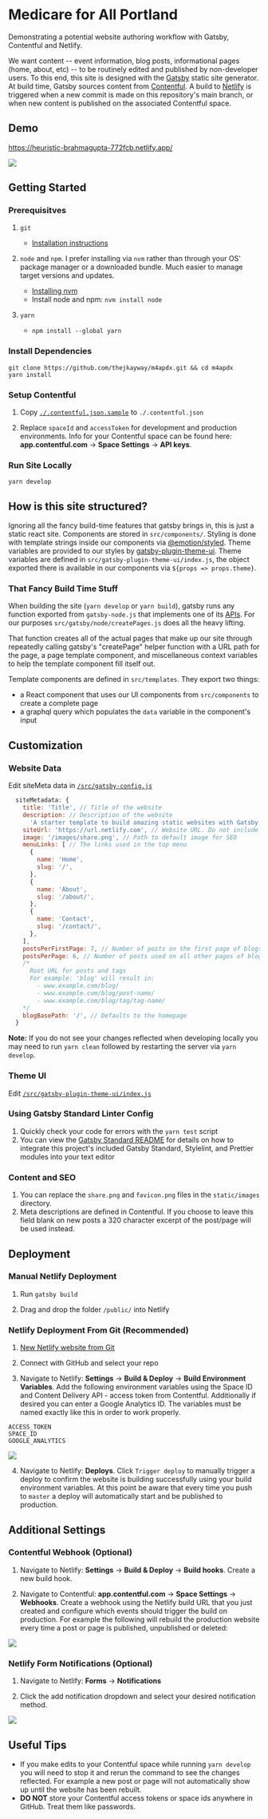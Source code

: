 # Medicare for All Portland

Demonstrating a potential website authoring workflow with Gatsby, Contentful and Netlify.

We want content -- event information, blog posts, informational pages (home, about, etc) -- to be routinely edited and published by non-developer users. To this end, this site is designed with the [Gatsby](https://github.com/gatsbyjs/gatsby) static site generator. At build time, Gatsby sources content from [Contentful](https://www.contentful.com/). A build to [Netlify](https://www.netlify.com/) is triggered when a new commit is made on this repository's main branch, or when new content is published on the associated Contentful space.

## Demo

https://heuristic-brahmagupta-772fcb.netlify.app/

![](screenshots/demo.png)

## Getting Started

### Prerequisitves
1. `git`
    - [Installation instructions](https://github.com/git-guides/install-git)
2. `node` and `npm`. I  prefer installing via `nvm` rather than through your OS' package manager or a downloaded bundle. Much easier to manage target versions and updates.
    - [Installing nvm](https://github.com/nvm-sh/nvm#installing-and-updating)
    - Install node and npm: `nvm install node`

3. `yarn`
    - `npm install --global yarn`


### Install Dependencies

```
git clone https://github.com/thejkayway/m4apdx.git && cd m4apdx
yarn install
```

### Setup Contentful

1.  Copy [`./.contentful.json.sample`](https://github.com/thejkayway/m4apdx/blob/master/.contentful.json.sample) to `./.contentful.json`

2.  Replace `spaceId` and `accessToken` for development and production environments. Info for your Contentful space can be found here: **app.contentful.com** → **Space Settings** → **API keys**.

### Run Site Locally
`yarn develop`

## How is this site structured?

Ignoring all the fancy build-time features that gatsby brings in, this is just a static react site. Components are stored in `src/components/`. Styling is done with template strings inside our components via [@emotion/styled](https://emotion.sh/docs/styled). Theme variables are provided to our styles by [gatsby-plugin-theme-ui](https://theme-ui.com/packages/gatsby-plugin/). Theme variables are defined in `src/gatsby-plugin-theme-ui/index.js`, the object exported there is available in our components via `${props => props.theme}`. 

### That Fancy Build Time Stuff

When building the site (`yarn develop` or `yarn build`), gatsby runs any function exported from `gatsby-node.js` that implements one of its [APIs](https://www.gatsbyjs.com/docs/reference/config-files/gatsby-node/#apis). For our purposes `src/gatsby/node/createPages.js` does all the heavy lifting.

That function creates all of the actual pages that make up our site through repeatedly calling gatsby's "createPage" helper function with a URL path for the page, a page template component, and miscellaneous context variables to help the template component fill itself out.

Template components are defined in `src/templates`. They export two things:
- a React component that uses our UI components from `src/components` to create a complete page
-  a graphql query which populates the `data` variable in the component's input

### 

## Customization

### Website Data

Edit siteMeta data in [`/src/gatsby-config.js`](https://github.com/thejkayway/m4apdx/blob/master/src/gatsby-config.js)

```js
  siteMetadata: {
    title: 'Title', // Title of the website
    description: // Description of the website
      'A starter template to build amazing static websites with Gatsby, Contentful and Netlify',
    siteUrl: 'https://url.netlify.com', // Website URL. Do not include trailing slash
    image: '/images/share.png', // Path to default image for SEO
    menuLinks: [ // The links used in the top menu
      {
        name: 'Home',
        slug: '/',
      },
      {
        name: 'About',
        slug: '/about/',
      },
      {
        name: 'Contact',
        slug: '/contact/',
      },
    ],
    postsPerFirstPage: 7, // Number of posts on the first page of blogs and events
    postsPerPage: 6, // Number of posts used on all other pages of blogs and events
    /*
      Root URL for posts and tags
      For example: 'blog' will result in:
        - www.example.com/blog/
        - www.example.com/blog/post-name/
        - www.example.com/blog/tag/tag-name/
    */
    blogBasePath: '/', // Defaults to the homepage
  }
```

**Note:** If you do not see your changes reflected when developing locally you may need to run `yarn clean` followed by restarting the server via `yarn develop`.

### Theme UI

Edit [`/src/gatsby-plugin-theme-ui/index.js`](https://github.com/thejkayway/m4apdx/blob/master/src/gatsby-plugin-them-ui/index.js)


### Using Gatsby Standard Linter Config

1.  Quickly check your code for errors with the `yarn test` script
2.  You can view the [Gatsby Standard README](https://github.com/brandonkal/eslint-config-gatsby-standard) for details on how to integrate this project's included Gatsby Standard, Stylelint, and Prettier modules into your text editor

### Content and SEO

1.  You can replace the `share.png` and `favicon.png` files in the `static/images` directory.
2.  Meta descriptions are defined in Contentful. If you choose to leave this field blank on new posts a 320 character excerpt of the post/page will be used instead.

## Deployment

### Manual Netlify Deployment

1.  Run `gatsby build`

2.  Drag and drop the folder `/public/` into Netlify

### Netlify Deployment From Git (Recommended)

1.  [New Netlify website from Git](https://app.netlify.com/start)

2.  Connect with GitHub and select your repo

3.  Navigate to Netlify: **Settings** → **Build & Deploy** → **Build Environment Variables**. Add the following environment variables using the Space ID and Content Delivery API - access token from Contentful. Additionally if desired you can enter a Google Analytics ID. The variables must be named exactly like this in order to work properly.

```
ACCESS_TOKEN
SPACE_ID
GOOGLE_ANALYTICS
```

![](screenshots/netlify-build-environment-variables.jpg)

4.  Navigate to Netlify: **Deploys**. Click `Trigger deploy` to manually trigger a deploy to confirm the website is building successfully using your build environment variables. At this point be aware that every time you push to `master` a deploy will automatically start and be published to production.

## Additional Settings

### Contentful Webhook (Optional)

1.  Navigate to Netlify:
    **Settings** → **Build & Deploy** → **Build hooks**.
    Create a new build hook.

2.  Navigate to Contentful:
    **app.contentful.com** → **Space Settings** → **Webhooks**. Create a webhook using the Netlify build URL that you just created
    and configure which events should trigger the build on production. For example the following will rebuild the production website every time a post or page is published, unpublished or deleted:

![](screenshots/contentful-webhook-selected-events.jpg)

### Netlify Form Notifications (Optional)

1.  Navigate to Netlify:
    **Forms** → **Notifications**

2.  Click the add notification dropdown and select your desired notification method.

![](screenshots/netlify-form-notifcations.jpg)

## Useful Tips

- If you make edits to your Contentful space while running `yarn develop` you will need to stop it and rerun the command to see the changes reflected. For example a new post or page will not automatically show up until the website has been rebuilt.
- **DO NOT** store your Contentful access tokens or space ids anywhere in GitHub. Treat them like passwords.
